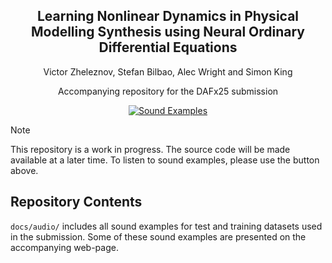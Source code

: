 <h2 style="font-size: 1.5em" align="center">
  Learning Nonlinear Dynamics in Physical Modelling Synthesis using Neural Ordinary Differential Equations
</h2>

<p style="font-size: 1.0em" align="center">
  Victor Zheleznov, Stefan Bilbao, Alec Wright and Simon King
</p>

<p style="font-size: 1.0em" align="center">
  Accompanying repository for the DAFx25 submission
</p>

<div align="center">
  
  [![Sound Examples](https://img.shields.io/badge/Sound_Examples-blue)](https://victorzheleznov.github.io/dafx25/)
  
</div>

> [!NOTE]
> This repository is a work in progress. The source code will be made available at a later time. To listen to sound examples, please use the button above.

## Repository Contents

`docs/audio/` includes all sound examples for test and training datasets used in the submission. Some of these sound examples are presented on the accompanying web-page.
